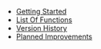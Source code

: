   * [Getting Started](GettingStarted.md)
  * [List Of Functions](ListOfFunctions.md)
  * [Version History](VersionHistory.md)
  * [Planned Improvements](PlannedImprovements.md)